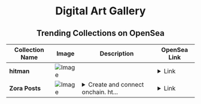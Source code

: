 <div align="center">

# Digital Art Gallery

## Trending Collections on OpenSea

| Collection Name                       | Image                                                                                     | Description                       | OpenSea Link                                                                                          |
|---------------------------------------|-------------------------------------------------------------------------------------------|-----------------------------------|--------------------------------------------------------------------------------------------------------|
| **hitman** | ![Image](https://i.seadn.io/s/raw/files/ee4683ed84a393267b52813608f358dd.png?w=500&auto=format?w=200&auto=format) |  | <details><summary>Link</summary>[hitman](https://opensea.io/collection/hitman-20)</details> |
| **Zora Posts** | ![Image](https://i.seadn.io/s/raw/files/44fe736d0b5ac9820a0f2819b778d778.png?w=500&auto=format?w=200&auto=format) | <details><summary>Create and connect onchain. ht...</summary>Create and connect onchain. https://zora.co</details> | <details><summary>Link</summary>[Zora Posts](https://opensea.io/collection/zora-posts-26998)</details> |

</div>